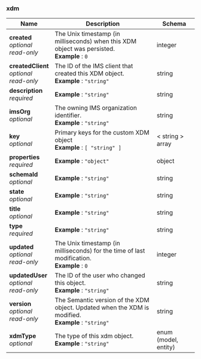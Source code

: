 
<a name="xdm"></a>
### xdm

|Name|Description|Schema|
|---|---|---|
|**created**  <br>*optional*  <br>*read-only*|The Unix timestamp (in milliseconds) when this XDM object was persisted.  <br>**Example** : `0`|integer|
|**createdClient**  <br>*optional*  <br>*read-only*|The ID of the IMS client that created this XDM object.  <br>**Example** : `"string"`|string|
|**description**  <br>*required*|**Example** : `"string"`|string|
|**imsOrg**  <br>*optional*|The owning IMS organization identifier.  <br>**Example** : `"string"`|string|
|**key**  <br>*optional*|Primary keys for the custom XDM object  <br>**Example** : `[ "string" ]`|< string > array|
|**properties**  <br>*required*|**Example** : `"object"`|object|
|**schemaId**  <br>*optional*|**Example** : `"string"`|string|
|**state**  <br>*optional*|**Example** : `"string"`|string|
|**title**  <br>*optional*|**Example** : `"string"`|string|
|**type**  <br>*required*|**Example** : `"string"`|string|
|**updated**  <br>*optional*  <br>*read-only*|The Unix timestamp (in milliseconds) for the time of last modification.  <br>**Example** : `0`|integer|
|**updatedUser**  <br>*optional*  <br>*read-only*|The ID of the user who changed this object.  <br>**Example** : `"string"`|string|
|**version**  <br>*optional*  <br>*read-only*|The Semantic version of the XDM object. Updated when the XDM is modified.  <br>**Example** : `"string"`|string|
|**xdmType**  <br>*optional*|The type of this xdm object.  <br>**Example** : `"string"`|enum (model, entity)|



